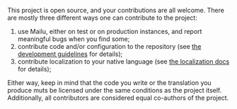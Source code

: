 This project is open source, and your contributions are all welcome. There are mostly three different ways one can contribute to the project:

1. use Mailu, either on test or on production instances, and report meaningful bugs when you find some;
2. contribute code and/or configuration to the repository (see [the development guidelines](https://mailu.io/contributors/guide.html) for details);
3. contribute localization to your native language (see [the localization docs](https://mailu.io/contributors/localization.html) for details);

Either way, keep in mind that the code you write or the translation you produce muts be licensed under the same conditions as the project itself. Additionally, all contributors are considered equal co-authors of the project.
